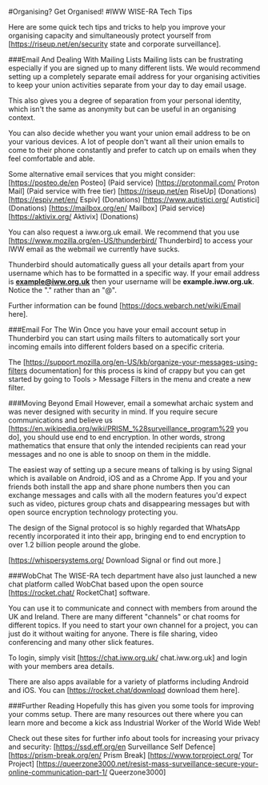 #Organising? Get Organised!
#IWW WISE-RA Tech Tips

Here are some quick tech tips and tricks to help you improve your organising capacity and simultaneously protect yourself from [https://riseup.net/en/security state and corporate surveillance].

###Email And Dealing With Mailing Lists
Mailing lists can be frustrating especially if you are signed up to many different lists. We would recommend setting up a completely separate email address for your organising activities to keep your union activities separate from your day to day email usage. 

This also gives you a degree of separation from your personal identity, which isn't the same as anonymity but can be useful in an organising context. 

You can also decide whether you want your union email address to be on your various devices. A lot of people don't want all their union emails to come to their phone constantly and prefer to catch up on emails when they feel comfortable and able.

Some alternative email services that you might consider:
[https://posteo.de/en Posteo] (Paid service)
[https://protonmail.com/ Proton Mail] (Paid service with free tier)
[https://riseup.net/en RiseUp] (Donations)
[https://espiv.net/en/ Espiv] (Donations)
[https://www.autistici.org/ Autistici] (Donations)
[https://mailbox.org/en/ Mailbox] (Paid service)
[https://aktivix.org/ Aktivix] (Donations)

You can also request a iww.org.uk email. We recommend that you use [https://www.mozilla.org/en-US/thunderbird/ Thunderbird] to access your IWW email as the webmail we currently have sucks.

Thunderbird should automatically guess all your details apart from your username which has to be formatted in a specific way. If your email address is **example@iww.org.uk** then your username will be **example.iww.org.uk**. Notice the "." rather than an "@".

Further information can be found [https://docs.webarch.net/wiki/Email here].

###Email For The Win
Once you have your email account setup in Thunderbird you can start using mails filters to automatically sort your incoming emails into different folders based on a specific criteria.

The [https://support.mozilla.org/en-US/kb/organize-your-messages-using-filters documentation] for this process is kind of crappy but you can get started by going to Tools > Message Filters in the menu and create a new filter.


###Moving Beyond Email
However, email a somewhat archaic system and was never designed with security in mind. If you require secure communications and believe us [https://en.wikipedia.org/wiki/PRISM_%28surveillance_program%29 you do], you should use end to end encryption. In other words, strong mathematics that ensure that only the intended recipients can read your messages and no one is able to snoop on them in the middle.

The easiest way of setting up a secure means of talking is by using Signal which is available on Android, iOS and as a Chrome App. If you and your friends both install the app and share phone numbers then you can exchange messages and calls with all the modern features you'd expect such as video, pictures group chats and disappearing messages but with open source encryption technology protecting you.

The design of the Signal protocol is so highly regarded that WhatsApp recently incorporated it into their app, bringing end to end encryption to over 1.2 billion people around the globe.

[https://whispersystems.org/ Download Signal or find out more.]


###WobChat
The WISE-RA tech department have also just launched a new chat platform called WobChat based upon the open source [https://rocket.chat/ RocketChat] software.

You can use it to communicate and connect with members from around the UK and Ireland. There are many different "channels" or chat rooms for different topics. If you need to start your own channel for a project, you can just do it without waiting for anyone. There is file sharing, video conferencing and many other slick features.

To login, simply visit [https://chat.iww.org.uk/ chat.iww.org.uk] and login with your members area details. 

There are also apps available for a variety of platforms including Android and iOS. You can [https://rocket.chat/download download them here].

###Further Reading
Hopefully this has given you some tools for improving your comms setup. There are many resources out there where you can learn more and become a kick ass Industrial Worker of the World Wide Web!

Check out these sites for further info about tools for increasing your privacy and security:
[https://ssd.eff.org/en Surveillance Self Defence]
[https://prism-break.org/en/ Prism Break]
[https://www.torproject.org/ Tor Project]
[https://queerzone3000.net/resist-mass-surveillance-secure-your-online-communication-part-1/ Queerzone3000]





